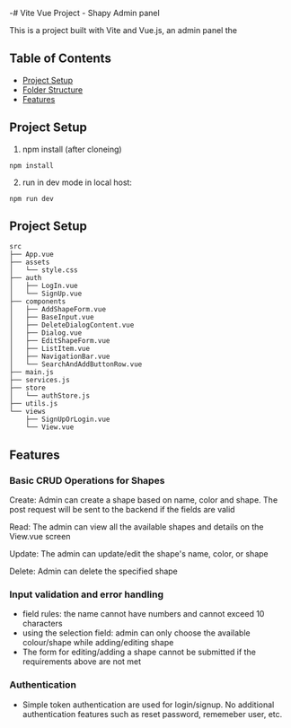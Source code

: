 -# Vite Vue Project - Shapy Admin panel

This is a project built with Vite and Vue.js, an admin panel the 

## Table of Contents

- [Project Setup](#project-setup)
- [Folder Structure](#folder-structure)
- [Features](#features)

## Project Setup

1. npm install (after cloneing)
```
npm install
```

2. run in dev mode in local host:
```
npm run dev
```

## Project Setup
```
src
├── App.vue
├── assets
│   └── style.css
├── auth
│   ├── LogIn.vue
│   └── SignUp.vue
├── components
│   ├── AddShapeForm.vue
│   ├── BaseInput.vue
│   ├── DeleteDialogContent.vue
│   ├── Dialog.vue
│   ├── EditShapeForm.vue
│   ├── ListItem.vue
│   ├── NavigationBar.vue
│   └── SearchAndAddButtonRow.vue
├── main.js
├── services.js
├── store
│   └── authStore.js
├── utils.js
└── views
    ├── SignUpOrLogin.vue
    └── View.vue
```

## Features

### Basic CRUD Operations for Shapes
Create: Admin can create a shape based on name, color and shape. The post request will be sent to the backend if the fields are valid

Read: The admin can view all the available shapes and details on the View.vue screen

Update: The admin can update/edit the shape's name, color, or shape

Delete: Admin can delete the specified shape

### Input validation and error handling
- field rules: the name cannot have numbers and cannot exceed 10 characters
- using the selection field: admin can only choose the available colour/shape while adding/editing shape
- The form for editing/adding a shape cannot be submitted if the requirements above are not met

### Authentication
- Simple token authentication are used for login/signup. No additional authentication features such as reset password, rememeber user, etc.





